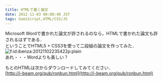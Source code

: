 ```yaml
---
title: HTMLで書く論文
date: 2012-11-03 00:08:48 JST
tags: GomiScript,HTML/CSS/JS
---
```


Microsoft Wordで書かれた論文が許されるのなら，HTMLで書かれた論文も許されるはずである．<br />
ということでHTML5 + CSS3を使って二段組の論文を作ってみた．<br /><span itemscope itemtype="http://schema.org/Photograph"><img src="http://cdn-ak.f.st-hatena.com/images/fotolife/i/ibenza/20121102/20121102235422.png" alt="f:id:ibenza:20121102235422p:plain" title="f:id:ibenza:20121102235422p:plain" class="hatena-fotolife" itemprop="image"></span><br />
あれ・・・Wordよりも美しい？

もとのHTMLは次からダウンロードしてみてください．<br />[http://i-beam.org/pub/ronbun.html](http://i-beam.org/pub/ronbun.html)

